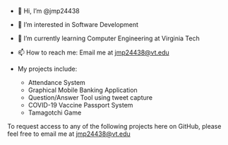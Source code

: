 - 👋 Hi, I’m @jmp24438
- 👀 I’m interested in Software Development
- 🌱 I’m currently learning Computer Engineering at Virginia Tech
- 📫 How to reach me: Email me at jmp24438@vt.edu

- My projects include:
  - Attendance System
  - Graphical Mobile Banking Application
  - Question/Answer Tool using tweet capture
  - COVID-19 Vaccine Passport System
  - Tamagotchi Game

To request access to any of the following projects here on GitHub, please feel free to email me at jmp24438@vt.edu
<!---
jmp24438/jmp24438 is a ✨ special ✨ repository because its `README.md` (this file) appears on your GitHub profile.
You can click the Preview link to take a look at your changes.
--->
